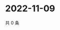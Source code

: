 # 2022-11-09

共 0 条

<!-- BEGIN WEIBO -->
<!-- 最后更新时间 Wed Nov 09 2022 12:36:48 GMT+0800 (China Standard Time) -->

<!-- END WEIBO -->
